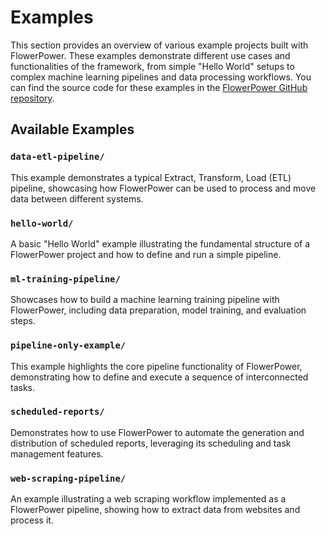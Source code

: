 # Examples

This section provides an overview of various example projects built with FlowerPower. These examples demonstrate different use cases and functionalities of the framework, from simple "Hello World" setups to complex machine learning pipelines and data processing workflows. You can find the source code for these examples in the [FlowerPower GitHub repository](https://github.com/legout/flowerpower/examples).

## Available Examples

### `data-etl-pipeline/`
This example demonstrates a typical Extract, Transform, Load (ETL) pipeline, showcasing how FlowerPower can be used to process and move data between different systems.

### `hello-world/`
A basic "Hello World" example illustrating the fundamental structure of a FlowerPower project and how to define and run a simple pipeline.

### `ml-training-pipeline/`
Showcases how to build a machine learning training pipeline with FlowerPower, including data preparation, model training, and evaluation steps.

### `pipeline-only-example/`
This example highlights the core pipeline functionality of FlowerPower, demonstrating how to define and execute a sequence of interconnected tasks.

### `scheduled-reports/`
Demonstrates how to use FlowerPower to automate the generation and distribution of scheduled reports, leveraging its scheduling and task management features.

### `web-scraping-pipeline/`
An example illustrating a web scraping workflow implemented as a FlowerPower pipeline, showing how to extract data from websites and process it.